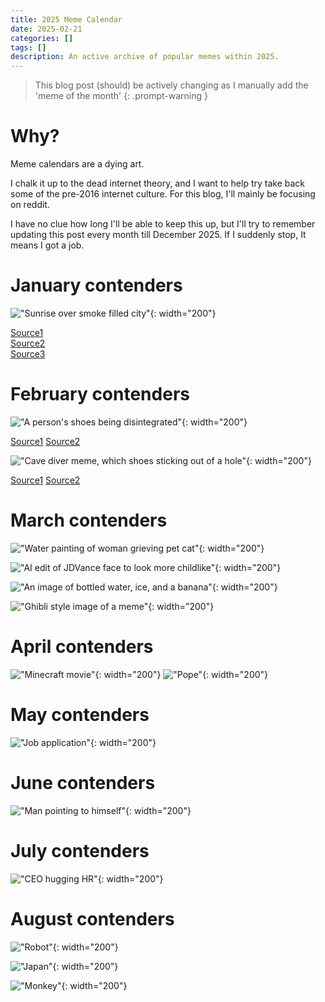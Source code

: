 ```yaml
---
title: 2025 Meme Calendar
date: 2025-02-21
categories: []
tags: []
description: An active archive of popular memes within 2025.
---
```


> This blog post (should) be actively changing as I manually add the 'meme of the month'
{: .prompt-warning }


# Why?

Meme calendars are a dying art. 

I chalk it up to the dead internet theory, and I want to help try take back some of the pre-2016 internet culture. For this blog, I'll mainly be focusing on reddit.

I have no clue how long I'll be able to keep this up, but I'll try to remember updating this post every month till December 2025. If I suddenly stop, It means I got a job.

# January contenders

!["Sunrise over smoke filled city"](assets/media/meme_calendar/first_week.webp){: width="200"}

[Source1](https://www.reddit.com/r/memes/comments/1hww4gq/long_year/)  
[Source2](https://www.reddit.com/r/memes/comments/1hx4ajz/easy_money/)  
[Source3](https://www.reddit.com/r/dankmemes/comments/1ifgeuk/los_angeles/)

# February contenders

!["A person's shoes being disintegrated"](assets/media/meme_calendar/shoes.webp){: width="200"}

[Source1](https://www.reddit.com/r/mildlyinfuriating/comments/1iqzjm2/my_shoes_decided_to_give_up_just_as_i_reached_the/)
[Source2](https://www.reddit.com/r/memes/comments/1irdqq6/all_shoes_must_die_today/)


!["Cave diver meme, which shoes sticking out of a hole"](assets/media/meme_calendar/cave_diving.jpg){: width="200"}

[Source1](https://www.instagram.com/shitpostgod/p/DGMFThJSTxk/)
[Source2](https://www.reddit.com/r/dankmemes/comments/1isllv2/99_cave_divers_quit_before_succeed/)

# March contenders

!["Water painting of woman grieving pet cat"](assets/media/meme_calendar/March/talkaboutyou.jpg){: width="200"}

!["AI edit of JDVance face to look more childlike"](assets/media/meme_calendar/March/jdvance.png){: width="200"}

!["An image of bottled water, ice, and a banana"](assets/media/meme_calendar/March/morning-routine.webp){: width="200"}

!["Ghibli style image of a meme"](assets/media/meme_calendar/March/Ghibli-Style-OpenAI.webp){: width="200"}

# April contenders

!["Minecraft movie"](assets/media/meme_calendar/April/minecraft_movie.png){: width="200"}
!["Pope"](assets/media/meme_calendar/April/pope.png){: width="200"}


# May contenders

!["Job application"](assets/media/meme_calendar/May/job_application.png){: width="200"}


# June contenders

!["Man pointing to himself"](assets/media/meme_calendar/June/pointing_self.jpg){: width="200"}

# July contenders

!["CEO hugging HR"](assets/media/meme_calendar/July/hr_ceo.jpeg){: width="200"}

# August contenders

!["Robot"](assets/media/meme_calendar/August/clanker.jpg){: width="200"}

!["Japan"](assets/media/meme_calendar/August/japan.png){: width="200"}

!["Monkey"](assets/media/meme_calendar/August/thinking_monkey.jpg){: width="200"}



